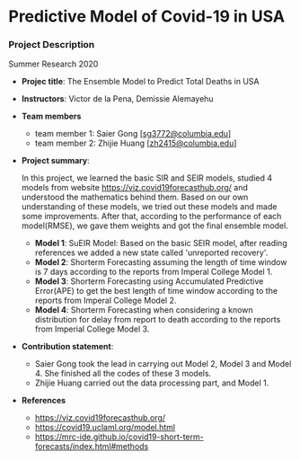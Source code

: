 # Predictive Model of Covid-19 in USA
### Project Description
Summer Research 2020
+ **Projec title**: The Ensemble Model to Predict Total Deaths in USA
+ **Instructors**: Victor de la Pena, Demissie Alemayehu
+ **Team members**
	+ team member 1: Saier Gong [sg3772@columbia.edu]
	+ team member 2: Zhijie Huang [zh2415@columbia.edu]
+ **Project summary**:
  
  In this project, we learned the basic SIR and SEIR models, studied 4 models from website https://viz.covid19forecasthub.org/ and understood the mathematics behind them. Based on our own understanding of these models, we tried out these models and made some improvements. After that, according to the performance of each model(RMSE), we gave them weights and got the final ensemble model.
  + **Model 1**: SuEIR Model: Based on the basic SEIR model, after reading references we added a new state called 'unreported recovery'.
  + **Model 2**: Shorterm Forecasting assuming the length of time window is 7 days according to the reports from Imperal College Model 1.
  + **Model 3**: Shorterm Forecasting using Accumulated Predictive Error(APE) to get the best length of time window according to the reports from Imperal College Model 2.
  + **Model 4**: Shorterm Forecasting when considering a known distribution for delay from report to death according to the reports from Imperial College Model 3.
+ **Contribution statement**:
  + Saier Gong took the lead in carrying out Model 2, Model 3 and Model 4. She finished all the codes of these 3 models.
  + Zhijie Huang carried out the data processing part, and Model 1.
+ **References**
  + https://viz.covid19forecasthub.org/
  + https://covid19.uclaml.org/model.html
  + https://mrc-ide.github.io/covid19-short-term-forecasts/index.html#methods
